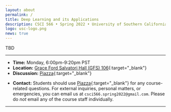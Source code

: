 ```yaml
---
layout: about
permalink: /
title: Deep Learning and its Applications
description: CSCI 566 • Spring 2022 • University of Southern California
logo: usc-logo.png
news: true
---
```


TBD

***

- **Time:** Monday, 6:00pm-9:20pm PST
- **Location:** [Grace Ford Salvatori Hall (GFS) 106](https://maps.usc.edu/?id=1928&reference=GFS){:target="\_blank"}
- **Discussion:** [Piazza](https://piazza.com/class/kxzeecw2s71535){:target="\_blank"}
<!-- - **HW submission:** [Gradescope](https://www.gradescope.com/courses/36025){:target="\_blank"} -->
<!-- - **Online Lectures:** The lectures will be live-streamed through [Panopto](https://scs.hosted.panopto.com/Panopto/Pages/Sessions/List.aspx?folderID=0f44b4d7-fb4e-49eb-b88d-a9d00125e1b3){:target="\_blank"}, recorded, and made available on [YouTube](https://www.youtube.com/playlist?list=PLoZgVqqHOumTY2CAQHL45tQp6kmDnDcqn){:target="\_blank"}. -->
- **Contact:** Students should use [Piazza](https://piazza.com/class/kxzeecw2s71535){:target="\_blank"} for any course-related questions. For external inquiries, personal matters, or emergencies, you can email us at `csci566.spring2022@gmail.com`. Please do *not* email any of the course staff individually.

***
